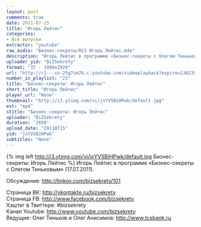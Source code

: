 ```yaml
---
layout: post
comments: true
date: 2011-07-15
title: "Игорь Лейтис"
categories:
- Все выпуски
extractor: "youtube"
raw_audio: "Бизнес-секреты/023 Игорь Лейтис.m4a"
description: "Игорь Лейтис в программе «Бизнес-секреты с Олегом Тиньковым» (17.07.2011).\n\nОбсуждение: http://tinkov.com/bizsekrety/101\n\nСтраница ВК: http://vkontakte.ru/bizsekrety\nСтраница FB: http://www.facebook.com/bizsekrety\nХэштег в Твиттере: #bizsekrety\nКанал Youtube: http://www.youtube.com/bizsekrety\nВедущие: Олег Тиньков и Олег Анисимов: http://www.tcsbank.ru"
uploader_yid: "BiZSekrety"
format: "37 - 1080x1920"
url: "http://r1---sn-25g7sm76.c.youtube.com/videoplayback?expire=1362355183&ms=au&itag=37&ratebypass=yes&source=youtube&mv=m&id=8f16154818873f09&key=yt1&upn=ETJVyyfLed8&sparams=cp%2Cid%2Cip%2Cipbits%2Citag%2Cratebypass%2Csource%2Cupn%2Cexpire&ipbits=8&fexp=906376%2C904825%2C914058%2C913804%2C920704%2C912806%2C902000%2C922403%2C922405%2C929901%2C913605%2C925006%2C906938%2C931202%2C908529%2C920201%2C930101%2C906834%2C913570%2C901451&newshard=yes&sver=3&cp=U0hVR1NQU19NTUNONV9LSldCOjNmWWlSS2sxNURU&ip=92.255.182.31&mt=1362330974&signature=88F2A472CF56B8CC3129BE96C8605962DED7D903.509A13C514C8F26EFF6973B04246840DFC8D1A02"
number_in_playlist: "23"
title: "Бизнес-секреты: Игорь Лейтис"
short_title: "Игорь Лейтис"
player_url: "None"
thumbnail: "http://i3.ytimg.com/vi/jxYVSBiHPwk/default.jpg"
ext: "mp4"
stitle: "Бизнес-секреты: Игорь Лейтис"
uploader: "BiZSekrety"
duration: "2650"
upload_date: "20110715"
yid: "jxYVSBiHPwk"
subtitles: "None"
---
```


{% img left http://i3.ytimg.com/vi/jxYVSBiHPwk/default.jpg Бизнес-секреты: Игорь Лейтис %}
Игорь Лейтис в программе «Бизнес-секреты с Олегом Тиньковым» (17.07.2011).  
  
Обсуждение: http://tinkov.com/bizsekrety/101  
  
Страница ВК: http://vkontakte.ru/bizsekrety  
Страница FB: http://www.facebook.com/bizsekrety  
Хэштег в Твиттере: #bizsekrety  
Канал Youtube: http://www.youtube.com/bizsekrety  
Ведущие: Олег Тиньков и Олег Анисимов: http://www.tcsbank.ru